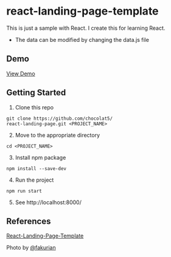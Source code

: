 # react-landing-page-template
This is just a sample with React. I create this for learning React.

* The data can be modified by changing the data.js file

## Demo

[View Demo](https://chocolat5.github.io/react-landing-page/)

## Getting Started

1. Clone this repo

```
git clone https://github.com/chocolat5/
react-landing-page.git <PROJECT_NAME>
```

2. Move to the appropriate directory

```
cd <PROJECT_NAME>
```

3. Install npm package
```
npm install --save-dev
```

4. Run the project
```
npm run start
```

5. See http://localhost:8000/


## References

[React-Landing-Page-Template](https://github.com/issaafalkattan/React-Landing-Page-Template)

Photo by [@fakurian](https://unsplash.com/@fakurian)
